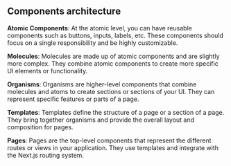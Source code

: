 ## Components architecture

**Atomic Components**: At the atomic level, you can have reusable components such as buttons, inputs, labels, etc. These components should focus on a single responsibility and be highly customizable.

**Molecules**: Molecules are made up of atomic components and are slightly more complex. They combine atomic components to create more specific UI elements or functionality.

**Organisms**: Organisms are higher-level components that combine molecules and atoms to create sections or sections of your UI. They can represent specific features or parts of a page.

**Templates**: Templates define the structure of a page or a section of a page. They bring together organisms and provide the overall layout and composition for pages.

**Pages**: Pages are the top-level components that represent the different routes or views in your application. They use templates and integrate with the Next.js routing system.
